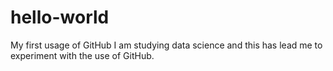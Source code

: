 # hello-world
My first usage of GitHub
I am studying data science and this has lead me to experiment with the use of GitHub.
